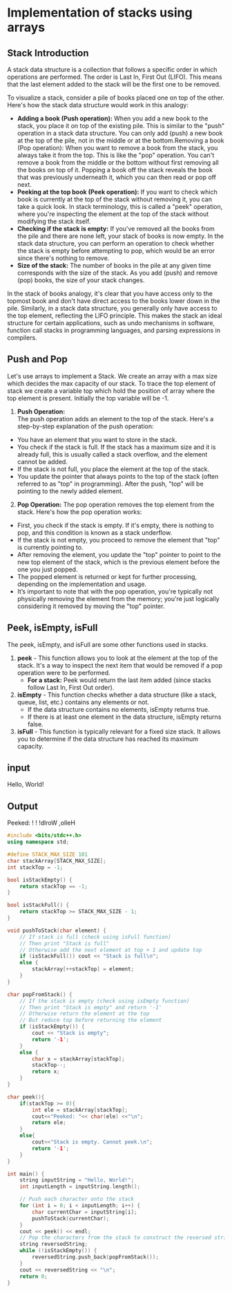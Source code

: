 # Implementation of stacks using arrays
## Stack Introduction
A stack data structure is a collection that follows a specific order in which operations are performed. The order is Last In, First Out (LIFO). This means that the last element added to the stack will be the first one to be removed.

To visualize a stack, consider a pile of books placed one on top of the other. Here's how the stack data structure would work in this analogy:
- **Adding a book (Push operation):** When you add a new book to the stack, you place it on top of the existing pile. This is similar to the "push" operation in a stack data structure. You can only add (push) a new book at the top of the pile, not in the middle or at the bottom.Removing a book (Pop operation): When you want to remove a book from the stack, you always take it from the top. This is like the "pop" operation. You can't remove a book from the middle or the bottom without first removing all the books on top of it. Popping a book off the stack reveals the book that was previously underneath it, which you can then read or pop off next.
- **Peeking at the top book (Peek operation):** If you want to check which book is currently at the top of the stack without removing it, you can take a quick look. In stack terminology, this is called a "peek" operation, where you're inspecting the element at the top of the stack without modifying the stack itself.
- **Checking if the stack is empty:** If you've removed all the books from the pile and there are none left, your stack of books is now empty. In the stack data structure, you can perform an operation to check whether the stack is empty before attempting to pop, which would be an error since there's nothing to remove.
- **Size of the stack:** The number of books in the pile at any given time corresponds with the size of the stack. As you add (push) and remove (pop) books, the size of your stack changes.

In the stack of books analogy, it's clear that you have access only to the topmost book and don't have direct access to the books lower down in the pile. Similarly, in a stack data structure, you generally only have access to the top element, reflecting the LIFO principle. This makes the stack an ideal structure for certain applications, such as undo mechanisms in software, function call stacks in programming languages, and parsing expressions in compilers.

## Push and Pop
Let's use arrays to implement a Stack. We create an array with a max size which decides the max capacity of our stack. To trace the top element of stack we create a variable top which hold the position of array where the top element is present. Initially the top variable will be -1.

1. **Push Operation:**<br>
The push operation adds an element to the top of the stack. Here's a step-by-step explanation of the push operation:
- You have an element that you want to store in the stack.
- You check if the stack is full. If the stack has a maximum size and it is already full, this is usually called a stack overflow, and the element cannot be added.
- If the stack is not full, you place the element at the top of the stack.
- You update the pointer that always points to the top of the stack (often referred to as "top" in programming). After the push, "top" will be pointing to the newly added element.

2. **Pop Operation:**
The pop operation removes the top element from the stack. Here's how the pop operation works:
- First, you check if the stack is empty. If it's empty, there is nothing to pop, and this condition is known as a stack underflow.
- If the stack is not empty, you proceed to remove the element that "top" is currently pointing to.
- After removing the element, you update the "top" pointer to point to the new top element of the stack, which is the previous element before the one you just popped.
- The popped element is returned or kept for further processing, depending on the implementation and usage.
- It’s important to note that with the pop operation, you're typically not physically removing the element from the memory; you're just logically considering it removed by moving the "top" pointer.

## Peek, isEmpty, isFull
The peek, isEmpty, and isFull are some other functions used in stacks.

1. **peek** - This function allows you to look at the element at the top of the stack. It's a way to inspect the next item that would be removed if a pop operation were to be performed.
      - **For a stack:** Peek would return the last item added (since stacks follow Last In, First Out order).
2. **isEmpty** - This function checks whether a data structure (like a stack, queue, list, etc.) contains any elements or not.
      - If the data structure contains no elements, isEmpty returns true.
      - If there is at least one element in the data structure, isEmpty returns false.
3. **isFull** - This function is typically relevant for a fixed size stack. It allows you to determine if the data structure has reached its maximum capacity.
## input 
Hello, World!
## Output
Peeked: !
!
!dlroW ,olleH
```cpp
#include <bits/stdc++.h>
using namespace std;

#define STACK_MAX_SIZE 101
char stackArray[STACK_MAX_SIZE];
int stackTop = -1;

bool isStackEmpty() {
    return stackTop == -1;
}

bool isStackFull() {
    return stackTop >= STACK_MAX_SIZE - 1;
}

void pushToStack(char element) {
    // If stack is full (check using isFull function)
    // Then print "Stack is full"
    // Otherwise add the next element at top + 1 and update top
    if (isStackFull()) cout << "Stack is full\n";
    else {
        stackArray[++stackTop] = element;
    }
}

char popFromStack() {
    // If the stack is empty (check using isEmpty function)
    // Then print "Stack is empty" and return '-1'
    // Otherwise return the element at the top
    // But reduce top before returning the element
    if (isStackEmpty()) {
        cout << "Stack is empty";
        return '-1';
    }
    else {
        char x = stackArray[stackTop];
        stackTop--;
        return x;
    }
}

char peek(){
    if(stackTop >= 0){
        int ele = stackArray[stackTop];
        cout<<"Peeked: "<< char(ele) <<"\n";
        return ele;
    }
    else{
        cout<<"Stack is empty. Cannot peek.\n";
        return '-1';
    }
}

int main() {
    string inputString = "Hello, World!";
    int inputLength = inputString.length();

    // Push each character onto the stack
    for (int i = 0; i < inputLength; i++) {
        char currentChar = inputString[i];
        pushToStack(currentChar);
    }
    cout << peek() << endl;
    // Pop the characters from the stack to construct the reversed string
    string reversedString;
    while (!isStackEmpty()) {
        reversedString.push_back(popFromStack());
    }
    cout << reversedString << "\n";
    return 0;
}  
```
